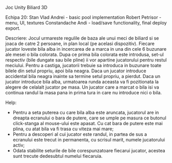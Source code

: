 Joc Unity Biliard 3D

Echipa 20: Stan Vlad Andrei - basic pool implementation Robert Petrisor - menu, UI, textures Constandache Andi - load/save functionality, final deploy export.

Descriere: Jocul urmareste regulile de baza ale unui meci de biliard si se joaca de catre 2 persoane, in plan local (pe acelasi dispozitiv). Fiecare jucator loveste bila alba in incercarea de a marca in una din cele 6 buzunare ale mesei o bila colorata. Dupa ce prima bila colorata este introdusa, set-ul respectiv (bile dungate sau bile pline) ii vor apartine jucatorului pentru restul meciului. Pentru a castiga, jucatorii trebuie sa introduca in buzunare toate bilele din setul propriu, apoi bila neagra. Daca un jucator introduce accidental bila neagra inainte sa termine setul propriu, a pierdut. Daca un jucator introduce bila alba, urmatoarea runda aceasta va fi pozitionata la alegere de celalalt jucator pe masa. Un jucator care a marcat o bila isi va continua randul la masa pana in prima tura in care nu introduce nici o bila.

Help:

* Pentru a seta puterea cu care bila alba este aruncata, jucatorul are in dreapta ecranului o bara de putere, care se umple pe masura ce butonul click-stanga al mouse-ului este apasat. Cu cat bara de putere este mai plina, cu atat bila va fi trasa cu viteza mai mare;
* Pentru a descoperi al cui jucator este randul, in partea de sus a ecranului este trecut in permanenta, cu scrisul marit, numele jucatorului activ;
* Odata stabilite seturile de bile corespunzatoare fiecarui jucator, acestea sunt trecute dedesubtul numelui fiecaruia.
